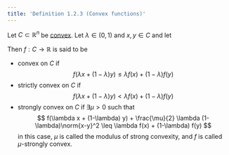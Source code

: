 ```yaml
---
title: 'Definition 1.2.3 (Convex functions)'
---
```


Let $C\subset\mathbb R^n$ be
[convex](#nonlinear-optimization/convex-sets). Let $\lambda\in(0,1)$
and $x,y\in C$ and let

Then $f:C\to\mathbb R$ is said to be

- convex on $C$ if
  $$
  f(\lambda x  + (1-\lambda) y) \leq \lambda f(x)  + (1-\lambda) f(y)
  $$
- strictly convex on $C$ if
  $$
  f(\lambda x  + (1-\lambda) y) < \lambda f(x)  + (1-\lambda) f(y)
  $$
- strongly convex on $C$ if $\exists\mu>0$ such that
  $$
  f(\lambda x  + (1-\lambda) y) +
  \frac{\mu}{2} \lambda (1-\lambda)\norm{x-y}^2
  \leq \lambda f(x)  + (1-\lambda) f(y)
  $$
  in this case, $\mu$ is called the modulus of strong convexity, and
  $f$ is called $\mu$-strongly convex.
